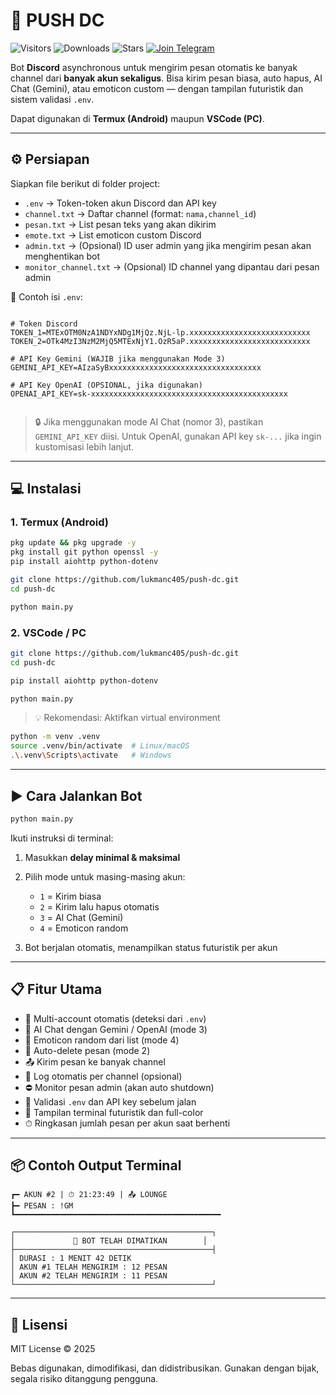 
# 🚀 PUSH DC 
![Visitors](https://visitor-badge.laobi.icu/badge?page_id=lukmanc405.push-dc)
![Downloads](https://img.shields.io/github/downloads/lukmanc405/push-dc/total?color=blue&label=Downloads)
![Stars](https://img.shields.io/github/stars/lukmanc405/push-dc?style=social)
[![Join Telegram](https://img.shields.io/badge/Join-Telegram-blue?logo=telegram)](https://t.me/detective_gems)

Bot **Discord** asynchronous untuk mengirim pesan otomatis ke banyak channel dari **banyak akun sekaligus**. Bisa kirim pesan biasa, auto hapus, AI Chat (Gemini), atau emoticon custom — dengan tampilan futuristik dan sistem validasi `.env`.

Dapat digunakan di **Termux (Android)** maupun **VSCode (PC)**.

---

## ⚙️ Persiapan

Siapkan file berikut di folder project:

- `.env` → Token-token akun Discord dan API key
- `channel.txt` → Daftar channel (format: `nama,channel_id`)
- `pesan.txt` → List pesan teks yang akan dikirim
- `emote.txt` → List emoticon custom Discord
- `admin.txt` → (Opsional) ID user admin yang jika mengirim pesan akan menghentikan bot
- `monitor_channel.txt` → (Opsional) ID channel yang dipantau dari pesan admin

📄 Contoh isi `.env`:

```

# Token Discord
TOKEN_1=MTExOTM0NzA1NDYxNDg1MjQz.NjL-lp.xxxxxxxxxxxxxxxxxxxxxxxxxxx
TOKEN_2=OTk4MzI3NzM2MjQ5MTExNjY1.OzR5aP.xxxxxxxxxxxxxxxxxxxxxxxxxxx

# API Key Gemini (WAJIB jika menggunakan Mode 3)
GEMINI_API_KEY=AIzaSyBxxxxxxxxxxxxxxxxxxxxxxxxxxxxxxxxxx

# API Key OpenAI (OPSIONAL, jika digunakan)
OPENAI_API_KEY=sk-xxxxxxxxxxxxxxxxxxxxxxxxxxxxxxxxxxxxxxxxxxxx


````

> 🔒 Jika menggunakan mode AI Chat (nomor 3), pastikan `GEMINI_API_KEY` diisi. Untuk OpenAI, gunakan API key `sk-...` jika ingin kustomisasi lebih lanjut.

---

## 💻 Instalasi

### 1. **Termux (Android)**

```bash
pkg update && pkg upgrade -y
pkg install git python openssl -y
pip install aiohttp python-dotenv

git clone https://github.com/lukmanc405/push-dc.git
cd push-dc

python main.py
````

### 2. **VSCode / PC**

```bash
git clone https://github.com/lukmanc405/push-dc.git
cd push-dc

pip install aiohttp python-dotenv

python main.py
```

> 💡 Rekomendasi: Aktifkan virtual environment

```bash
python -m venv .venv
source .venv/bin/activate  # Linux/macOS
.\.venv\Scripts\activate   # Windows
```

---

## ▶️ Cara Jalankan Bot

```bash
python main.py
```

Ikuti instruksi di terminal:

1. Masukkan **delay minimal & maksimal**
2. Pilih mode untuk masing-masing akun:

   * `1` = Kirim biasa
   * `2` = Kirim lalu hapus otomatis
   * `3` = AI Chat (Gemini)
   * `4` = Emoticon random
3. Bot berjalan otomatis, menampilkan status futuristik per akun

---

## 📋 Fitur Utama

* 🔄 Multi-account otomatis (deteksi dari `.env`)
* 🧠 AI Chat dengan Gemini / OpenAI (mode 3)
* 💬 Emoticon random dari list (mode 4)
* 🧹 Auto-delete pesan (mode 2)
* 📤 Kirim pesan ke banyak channel
* 📁 Log otomatis per channel (opsional)
* ⛔ Monitor pesan admin (akan auto shutdown)
* 🔐 Validasi `.env` dan API key sebelum jalan
* 🌌 Tampilan terminal futuristik dan full-color
* ⏱ Ringkasan jumlah pesan per akun saat berhenti

---

## 📦 Contoh Output Terminal

```
┏━ AKUN #2 | ⏱ 21:23:49 | 📤 LOUNGE
┣━ PESAN : !GM
┗━━━━━━━━━━━━━━━━━━━━━━━━━━━━━━━━━━━━━━━━━━━━━━
```

```
┌────────────────────────────────────────────┐
│             🔻 BOT TELAH DIMATIKAN        │
├────────────────────────────────────────────┤
│ DURASI : 1 MENIT 42 DETIK
│ AKUN #1 TELAH MENGIRIM : 12 PESAN
│ AKUN #2 TELAH MENGIRIM : 11 PESAN
└────────────────────────────────────────────┘
```

---

## 🤝 Lisensi

MIT License © 2025

Bebas digunakan, dimodifikasi, dan didistribusikan. Gunakan dengan bijak, segala risiko ditanggung pengguna.
